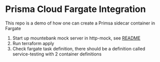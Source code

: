 # Prisma Cloud Fargate Integration

This repo is a demo of how one can create a Primsa sidecar container in Fargate

1. Start up mountebank mock server in http-mock, see [README](http-mock/README.md)
2. Run terraform apply
3. Check fargate task definition, there should be a definition called service-testing with 2 container definitions